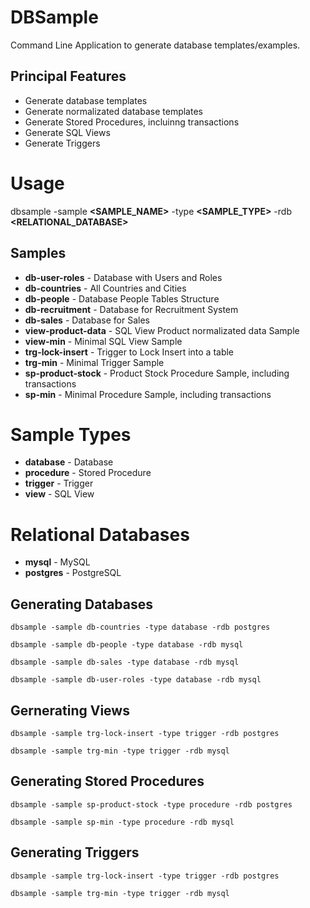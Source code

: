 # DBSample

Command Line Application to generate database templates/examples.

## Principal Features
- Generate database templates
- Generate normalizated database templates
- Generate Stored Procedures, incluinng transactions
- Generate SQL Views
- Generate Triggers


# Usage
dbsample -sample **<SAMPLE_NAME>** -type **<SAMPLE_TYPE>** -rdb **<RELATIONAL_DATABASE>**



## Samples
- **db-user-roles** -  Database with Users and Roles
- **db-countries** -  All Countries and Cities
- **db-people** -  Database People Tables Structure
- **db-recruitment** -  Database for Recruitment System
- **db-sales** -  Database for Sales
- **view-product-data** -  SQL View Product normalizated data Sample
- **view-min** -  Minimal SQL View Sample
- **trg-lock-insert** -  Trigger to Lock Insert into a table
- **trg-min** -  Minimal Trigger Sample
- **sp-product-stock** -  Product Stock Procedure Sample, including transactions
- **sp-min** -  Minimal Procedure Sample, including transactions



# Sample Types
- **database** - Database
- **procedure** - Stored Procedure
- **trigger** - Trigger
- **view** - SQL View



# Relational Databases
- **mysql** - MySQL        
- **postgres** - PostgreSQL



## Generating Databases
```console
dbsample -sample db-countries -type database -rdb postgres
```

```console
dbsample -sample db-people -type database -rdb mysql
```

```console
dbsample -sample db-sales -type database -rdb mysql
```

```console
dbsample -sample db-user-roles -type database -rdb mysql
```



## Gernerating Views
```console
dbsample -sample trg-lock-insert -type trigger -rdb postgres
```

```console
dbsample -sample trg-min -type trigger -rdb mysql
```



## Generating Stored Procedures
```console
dbsample -sample sp-product-stock -type procedure -rdb postgres
```

```console
dbsample -sample sp-min -type procedure -rdb mysql
```



## Generating Triggers
```console
dbsample -sample trg-lock-insert -type trigger -rdb postgres
```

```console
dbsample -sample trg-min -type trigger -rdb mysql
```
